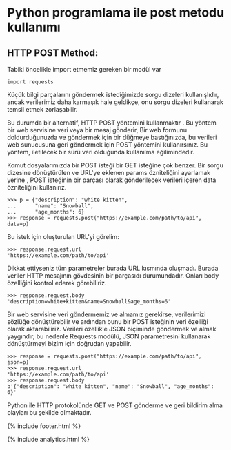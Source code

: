 # Python programlama ile post metodu kullanımı

## HTTP POST Method:

Tabiki öncelikle import etmemiz gereken bir modül var

```
import requests
```

Küçük bilgi parçalarını göndermek istediğimizde sorgu dizeleri kullanışlıdır, ancak verilerimiz daha karmaşık hale geldikçe, onu sorgu dizeleri kullanarak temsil etmek zorlaşabilir. 

Bu durumda bir alternatif,  HTTP POST yöntemini kullanmaktır . Bu yöntem bir web servisine veri veya bir mesaj gönderir, Bir web formunu doldurduğunuzda ve göndermek için bir düğmeye bastığınızda, bu verileri web sunucusuna geri göndermek için POST yöntemini kullanırsınız. Bu yöntem, iletilecek bir sürü veri olduğunda kullanılma eğilimindedir.

Komut dosyalarımızda bir POST isteği bir GET isteğine çok benzer.  Bir sorgu dizesine dönüştürülen ve URL'ye eklenen params özniteliğini ayarlamak yerine   , POST isteğinin bir parçası olarak gönderilecek verileri içeren data özniteliğini kullanırız.

```
>>> p = {"description": "white kitten",
...      "name": "Snowball",
...      "age_months": 6}
>>> response = requests.post("https://example.com/path/to/api", data=p)
```

Bu istek için oluşturulan URL'yi görelim:

```
>>> response.request.url
'https://example.com/path/to/api'
```

Dikkat ettiyseniz tüm parametreler burada URL kısmında oluşmadı. Burada veriler  HTTP mesajının gövdesinin bir parçasıdı durumundadır. Onları body  özelliğini kontrol ederek görebiliriz. 

```
>>> response.request.body
'description=white+kitten&name=Snowball&age_months=6'
```

Bir web servisine veri göndermemiz ve almamız gerekirse, verilerimizi sözlüğe dönüştürebilir ve ardından bunu  bir POST isteğinin veri özelliği olarak aktarabiliriz. Verileri özellikle JSON biçiminde göndermek ve almak yaygındır, bu nedenle Requests modülü, JSON  parametresini kullanarak dönüştürmeyi bizim için doğrudan yapabilir. 

```
>>> response = requests.post("https://example.com/path/to/api", json=p)
>>> response.request.url
'https://example.com/path/to/api'
>>> response.request.body
b'{"description": "white kitten", "name": "Snowball", "age_months": 6}' 
```

Python ile HTTP protokolünde GET ve POST gönderme ve geri bildirim alma olayları bu şekilde olmaktadır.

{% include footer.html %}

{% include analytics.html %}
